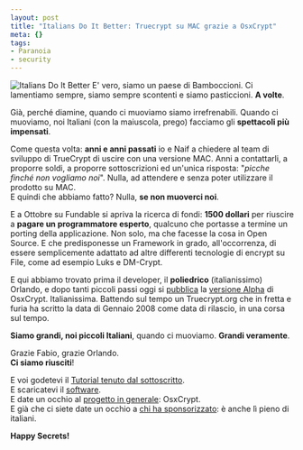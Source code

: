 ```yaml
--- 
layout: post
title: "Italians Do It Better: Truecrypt su MAC grazie a OsxCrypt"
meta: {}
tags: 
- Paranoia
- security
---
```

![Italians Do It Better](http://www.lastknight.com/download/italiansdoitbetter.jpg)
E' vero, siamo un paese di Bamboccioni. Ci lamentiamo sempre, siamo sempre scontenti e siamo pasticcioni. **A volte**.  
  
Già, perché diamine, quando ci muoviamo siamo irrefrenabili. Quando ci muoviamo, noi Italiani (con la maiuscola, prego) facciamo gli **spettacoli più impensati**.  
  
Come questa volta: **anni e anni passati** io e Naif a chiedere al team di sviluppo di TrueCrypt di uscire con una versione MAC. Anni a contattarli, a proporre soldi, a proporre sottoscrizioni ed un'unica risposta: "*picche finché non vogliamo noi*". Nulla, ad attendere e senza poter utilizzare il prodotto su MAC.  
E quindi che abbiamo fatto? Nulla, **se non muoverci noi**.  
  
E a Ottobre su Fundable si apriva la ricerca di fondi: **1500 dollari** per riuscire a **pagare un programmatore esperto**, qualcuno che portasse a termine un porting della applicazione. Non solo, ma che facesse la cosa in Open Source. E che predisponesse un Framework in grado, all'occorrenza, di essere semplicemente adattato ad altre differenti tecnologie di encrypt su File, come ad esempio Luks e DM-Crypt.  
  
E qui abbiamo trovato prima il developer, il **poliedrico** (italianissimo) Orlando, e dopo tanti piccoli passi oggi si [pubblica](http://www.osxcrypt.org/download/) la [versione Alpha](http://www.osxcrypt.org/2008/01/23/this-is-not-a-scam-real-truecrypt-for-macos-is-here/) di OsxCrypt. Italianissima. Battendo sul tempo un Truecrypt.org che in fretta e furia ha scritto la data di Gennaio 2008 come data di rilascio, in una corsa sul tempo.  
  
**Siamo grandi, noi piccoli Italiani**, quando ci muoviamo. **Grandi veramente**.  
  
Grazie Fabio, grazie Orlando.  
**Ci siamo riusciti**!  
  
E voi godetevi il [Tutorial tenuto dal sottoscritto](http://www.osxcrypt.org/download/tutorial/).  
E scaricatevi il [software](http://www.osxcrypt.org/download).  
E date un occhio al [progetto in generale](http://www.osxcrypt.org/about/): OsxCrypt.  
E già che ci siete date un occhio a [chi ha sponsorizzato](http://www.osxcrypt.org/meet-the-funders): è anche lì pieno di italiani.
    
**Happy Secrets!** 
